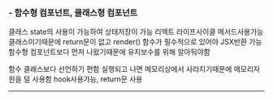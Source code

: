 ### - 함수형 컴포넌트, 클래스형 컴포넌트 
클래스
state의 사용이 가능하여 상태저장이 가능
리액트 라이프사이클 메서드사용가능
클래스이기때문에 return문이 없고 render() 함수가 필수적으로 있어야 JSX반환 가능
함수형 컴포넌트보다 먼저 나왔기때문에 유지보수를 위해 알아둬야함

함수
클래스보다 선언하기 편함
실행되고 나면 메모리상에서 사라지기때문에 메모리자원을 덜 사용함
hook사용가능, return문 사용

---
